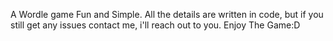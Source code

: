 A Wordle game Fun and Simple.
All the details are written in code, but if you still get any issues contact me, i'll reach out to you. Enjoy The Game:D

